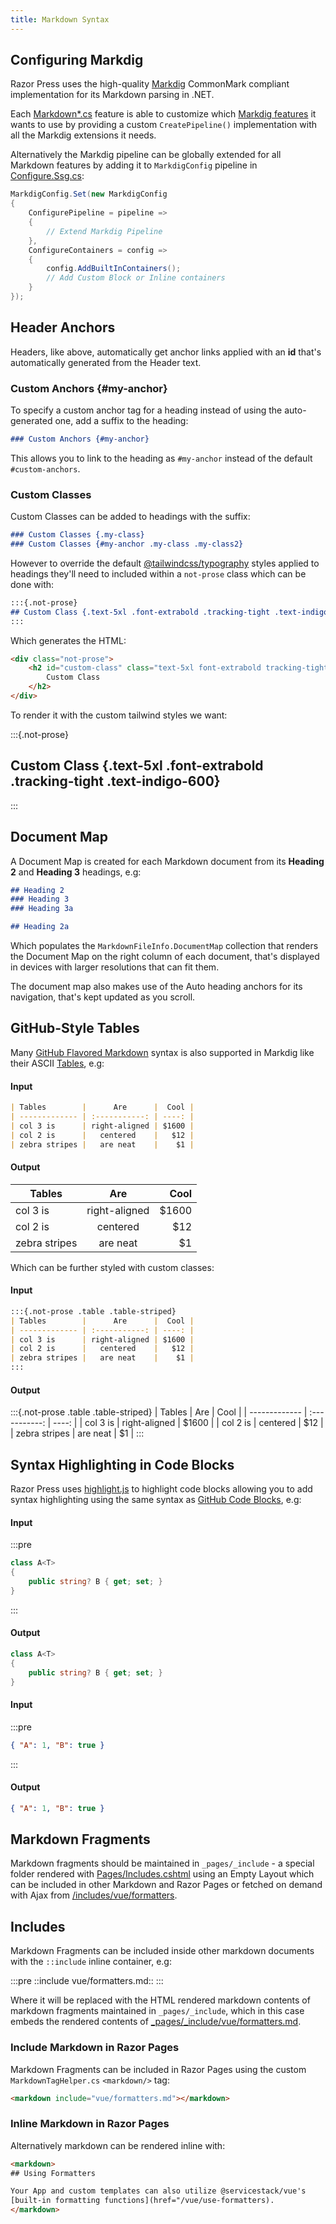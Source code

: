 ```yaml
---
title: Markdown Syntax
---
```


## Configuring Markdig

Razor Press uses the high-quality [Markdig](https://github.com/xoofx/markdig) CommonMark compliant implementation 
for its Markdown parsing in .NET.

Each [Markdown*.cs](https://github.com/NetCoreTemplates/razor-press/tree/main/MyApp) feature is able to customize
which [Markdig features](https://github.com/xoofx/markdig#features) it wants to use by providing a custom
`CreatePipeline()` implementation with all the Markdig extensions it needs.

Alternatively the Markdig pipeline can be globally extended for all Markdown features by adding it to `MarkdigConfig` 
pipeline in [Configure.Ssg.cs](https://github.com/NetCoreTemplates/razor-press/blob/main/MyApp/Configure.Ssg.cs):

```csharp
MarkdigConfig.Set(new MarkdigConfig
{
    ConfigurePipeline = pipeline =>
    {
        // Extend Markdig Pipeline
    },
    ConfigureContainers = config =>
    {
        config.AddBuiltInContainers();
        // Add Custom Block or Inline containers
    }
});
```

## Header Anchors

Headers, like above, automatically get anchor links applied with an **id** that's automatically generated from the 
Header text.

### Custom Anchors {#my-anchor}

To specify a custom anchor tag for a heading instead of using the auto-generated one, add a suffix to the heading:

```markdown
### Custom Anchors {#my-anchor}
```

This allows you to link to the heading as `#my-anchor` instead of the default `#custom-anchors`.

### Custom Classes 

Custom Classes can be added to headings with the suffix:

```markdown
### Custom Classes {.my-class}
### Custom Classes {#my-anchor .my-class .my-class2}
```

However to override the default [@tailwindcss/typography](https://tailwindcss.com/docs/typography-plugin) styles applied
to headings they'll need to included within a `not-prose` class which can be done with:

```markdown
:::{.not-prose}
## Custom Class {.text-5xl .font-extrabold .tracking-tight .text-indigo-600}
:::
```

Which generates the HTML:

```html
<div class="not-prose">
    <h2 id="custom-class" class="text-5xl font-extrabold tracking-tight text-indigo-600">
        Custom Class
    </h2>
</div>
```

To render it with the custom tailwind styles we want:

:::{.not-prose}
## Custom Class {.text-5xl .font-extrabold .tracking-tight .text-indigo-600}
:::

## Document Map

A Document Map is created for each Markdown document from its **Heading 2** and **Heading 3** headings, e.g: 

```markdown
## Heading 2
### Heading 3
### Heading 3a

## Heading 2a
```

Which populates the `MarkdownFileInfo.DocumentMap` collection that renders the Document Map on the right column of
each document, that's displayed in devices with larger resolutions that can fit them.

The document map also makes use of the Auto heading anchors for its navigation, that's kept updated as you scroll.

## GitHub-Style Tables

Many [GitHub Flavored Markdown](https://github.github.com/gfm/) syntax is also supported in Markdig like their ASCII
[Tables](https://github.github.com/gfm/#tables-extension-), e.g:

#### Input

```markdown
| Tables        |      Are      |  Cool |
| ------------- | :-----------: | ----: |
| col 3 is      | right-aligned | $1600 |
| col 2 is      |   centered    |   $12 |
| zebra stripes |   are neat    |    $1 |
```

#### Output

| Tables        |      Are      |  Cool |
| ------------- | :-----------: | ----: |
| col 3 is      | right-aligned | $1600 |
| col 2 is      |   centered    |   $12 |
| zebra stripes |   are neat    |    $1 |

Which can be further styled with custom classes:

#### Input

```markdown
:::{.not-prose .table .table-striped}
| Tables        |      Are      |  Cool |
| ------------- | :-----------: | ----: |
| col 3 is      | right-aligned | $1600 |
| col 2 is      |   centered    |   $12 |
| zebra stripes |   are neat    |    $1 |
:::
```

#### Output

:::{.not-prose .table .table-striped}
| Tables        |      Are      |  Cool |
| ------------- | :-----------: | ----: |
| col 3 is      | right-aligned | $1600 |
| col 2 is      |   centered    |   $12 |
| zebra stripes |   are neat    |    $1 |
:::

## Syntax Highlighting in Code Blocks

Razor Press uses [highlight.js](https://highlightjs.org) to highlight code blocks allowing you to add syntax highlighting 
using the same syntax as 
[GitHub Code Blocks](https://docs.github.com/en/get-started/writing-on-github/working-with-advanced-formatting/creating-and-highlighting-code-blocks), e.g:

#### Input

:::pre
```csharp
class A<T>
{
    public string? B { get; set; }
}
```
:::

#### Output

```csharp
class A<T>
{
    public string? B { get; set; }
}
```

#### Input

:::pre
```json
{ "A": 1, "B": true }
```
:::

#### Output

```json
{ "A": 1, "B": true }
```

## Markdown Fragments

Markdown fragments should be maintained in `_pages/_include` - a special folder rendered with
[Pages/Includes.cshtml](https://github.com/NetCoreTemplates/razor-press/blob/main/MyApp/Pages/Includes.cshtml) using
an Empty Layout which can be included in other Markdown and Razor Pages or fetched on demand with Ajax
from [/includes/vue/formatters](/includes/vue/formatters).

## Includes

Markdown Fragments can be included inside other markdown documents with the `::include` inline container, e.g:

:::pre
::include vue/formatters.md::
:::

Where it will be replaced with the HTML rendered markdown contents of markdown fragments maintained in `_pages/_include`, 
which in this case embeds the rendered contents of [_pages/_include/vue/formatters.md](https://github.com/NetCoreTemplates/razor-press/blob/main/MyApp/_pages/_include/vue/formatters.md).

### Include Markdown in Razor Pages

Markdown Fragments can be included in Razor Pages using the custom `MarkdownTagHelper.cs` `<markdown/>` tag: 

```html
<markdown include="vue/formatters.md"></markdown>
```

### Inline Markdown in Razor Pages

Alternatively markdown can be rendered inline with:

```html
<markdown>
## Using Formatters

Your App and custom templates can also utilize @servicestack/vue's
[built-in formatting functions](href="/vue/use-formatters).
</markdown>
```
